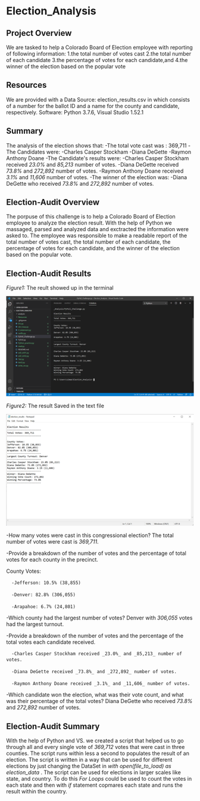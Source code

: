 # Election_Analysis

## Project Overview
We are tasked to help a Colorado Board of Election employee with reporting of following information:
1.the total number of votes cast
2.the total number of each candidate
3.the percentage of votes for each candidate,and
4.the winner of the election based on the popular vote

## Resources
We are provided with a Data Source: election_results.csv in which consists of a number for the ballot ID and a name for the county and candidate, respectively.
Software: Python 3.7.6, Visual Studio 1.52.1 

## Summary
The analysis of the election shows that: 
-The total vote cast was : 369,711
-The Candidates were:
   -Charles Casper Stockham
   -Diana DeGette
   -Raymon Anthony Doane
-The Candidate's results were:
  -Charles Casper Stockham received _23.0%_ and _85,213_ number of votes.
  -Diana DeGette received _73.8%_ and _272,892_ number of votes.
  -Raymon Anthony Doane received _3.1%_ and _11,606_ number of votes.
 -The winner of the election was:
  -Diana DeGette who received _73.8%_ and _272,892_ number of votes.
  
## Election-Audit Overview 
The porpuse of this challenge is to help a Colorado Board of Election employee to analyze the election result. With the help of Python we massaged, parsed and analyzed data and exctracted the information were asked to. The employee was responsible to make a readable report of the total number of votes cast, the total number of each candidate, the percentage of votes for each candidate, and the winner of the election based on the popular vote.

## Election-Audit Results
*Figure1:* The reult showed up in the terminal

![](Resources/Result.png)

*Figure2:* The result Saved in the text file

![](Resources/Results_text.png)


-How many votes were cast in this congressional election?
   The total number of votes were cast is _369,711_.
   
-Provide a breakdown of the number of votes and the percentage of total votes for each county in the precinct.

   County Votes:
   
      -Jefferson: 10.5% (38,855)
   
      -Denver: 82.8% (306,055)
   
      -Arapahoe: 6.7% (24,801)
   
-Which county had the largest number of votes?
   Denver with _306,055_ votes had the largest turnout.

-Provide a breakdown of the number of votes and the percentage of the total votes each candidate received.

      -Charles Casper Stockham received _23.0%_ and _85,213_ number of votes.
   
      -Diana DeGette received _73.8%_ and _272,892_ number of votes.
   
      -Raymon Anthony Doane received _3.1%_ and _11,606_ number of votes.
   
-Which candidate won the election, what was their vote count, and what was their percentage of the total votes?
   Diana DeGette who received _73.8%_ and _272,892_ number of votes.
   
## Election-Audit Summary
With the help of Python and VS. we created a script that helped us to go through all and every single vote of _369,712_ votes that were cast in three counties. The script runs within less a second to populates the result of an election. The script is written in a way that can be used for different elections by just changing the DataSet in _with open(file_to_load) as election_data_ . The script can be used for elections in larger scales like state, and country. To do this _For Loops_ could be used to count the votes in each state and then with _if_ statement copmares each state and runs the result within the country.
